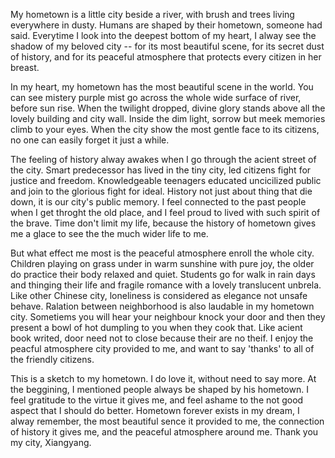 My hometown is a little city beside a river, with brush and trees living everywhere in dusty. Humans are shaped by their hometown, someone had said. Everytime I look into the deepest bottom of my heart, I alway see the shadow of my beloved city -- for its most beautiful scene, for its secret dust of history, and for its peaceful atmosphere that protects every citizen in her breast.

In my heart, my hometown has the most beautiful scene in the world. You can see mistery purple mist go across the whole wide surface of river, before sun rise. When the twilight dropped, divine glory stands above all the lovely building and city wall. Inside the dim light, sorrow but meek memories climb to your eyes. When the city show the most gentle face to its citizens, no one can easily forget it just a while.

The feeling of history alway awakes when I go through the acient street of the city. Smart predecessor has lived in the tiny city, led citizens fight for justice and freedom. Knowledgeable teenagers educated uncicilized public and join to the glorious fight for ideal. History not just about thing that die down, it is our city's public memory. I feel connected to the past people when I get throght the old place, and I feel proud to lived with such spirit of the brave. Time don't limit my life, because the history of hometown gives me a glace to see the the much wider life to me.

But what effect me most is the peaceful atmosphere enroll the whole city. Children playing on grass under in warm sunshine with pure joy, the older do practice their body relaxed and quiet. Students go for walk in rain days and thinging their life and fragile romance with a lovely translucent unbrela. Like other Chinese city, loneliness is considered as elegance not unsafe behave. Ralation between neighborhood is also laudable in my hometown city. Sometiems you will hear your neighbour knock your door and then they present a bowl of hot dumpling to you when they cook that. Like acient book writed, door need not to close because their are no theif. I enjoy the peacful atmosphere city provided to me, and want to say 'thanks' to all of the friendly citizens.

This is a sketch to my hometown. I do love it, without need to say more. At the beggining, I mentioned people always be shaped by his hometown. I feel gratitude to the virtue it gives me, and feel ashame to the not good aspect that I should do better. Hometown forever exists in my dream, I alway remember, the most beautiful sence it provided to me, the connection of history it gives me, and the peaceful atmosphere around me. Thank you my city, Xiangyang.